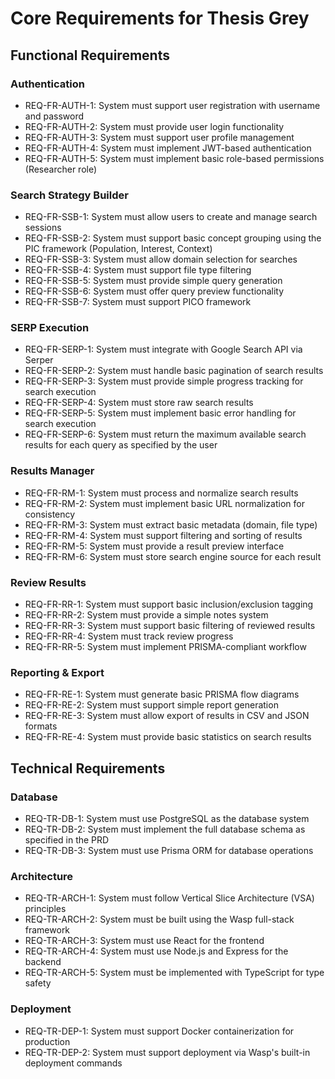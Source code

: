 # Core Requirements for Thesis Grey

## Functional Requirements

### Authentication
- REQ-FR-AUTH-1: System must support user registration with username and password
- REQ-FR-AUTH-2: System must provide user login functionality
- REQ-FR-AUTH-3: System must support user profile management
- REQ-FR-AUTH-4: System must implement JWT-based authentication
- REQ-FR-AUTH-5: System must implement basic role-based permissions (Researcher role)

### Search Strategy Builder
- REQ-FR-SSB-1: System must allow users to create and manage search sessions
- REQ-FR-SSB-2: System must support basic concept grouping using the PIC framework (Population, Interest, Context)
- REQ-FR-SSB-3: System must allow domain selection for searches
- REQ-FR-SSB-4: System must support file type filtering
- REQ-FR-SSB-5: System must provide simple query generation
- REQ-FR-SSB-6: System must offer query preview functionality
- REQ-FR-SSB-7: System must support PICO framework

### SERP Execution
- REQ-FR-SERP-1: System must integrate with Google Search API via Serper
- REQ-FR-SERP-2: System must handle basic pagination of search results
- REQ-FR-SERP-3: System must provide simple progress tracking for search execution
- REQ-FR-SERP-4: System must store raw search results
- REQ-FR-SERP-5: System must implement basic error handling for search execution
- REQ-FR-SERP-6: System must return the maximum available search results for each query as specified by the user

### Results Manager
- REQ-FR-RM-1: System must process and normalize search results
- REQ-FR-RM-2: System must implement basic URL normalization for consistency
- REQ-FR-RM-3: System must extract basic metadata (domain, file type)
- REQ-FR-RM-4: System must support filtering and sorting of results
- REQ-FR-RM-5: System must provide a result preview interface
- REQ-FR-RM-6: System must store search engine source for each result

### Review Results
- REQ-FR-RR-1: System must support basic inclusion/exclusion tagging
- REQ-FR-RR-2: System must provide a simple notes system
- REQ-FR-RR-3: System must support basic filtering of reviewed results
- REQ-FR-RR-4: System must track review progress
- REQ-FR-RR-5: System must implement PRISMA-compliant workflow

### Reporting & Export
- REQ-FR-RE-1: System must generate basic PRISMA flow diagrams
- REQ-FR-RE-2: System must support simple report generation
- REQ-FR-RE-3: System must allow export of results in CSV and JSON formats
- REQ-FR-RE-4: System must provide basic statistics on search results

## Technical Requirements

### Database
- REQ-TR-DB-1: System must use PostgreSQL as the database system
- REQ-TR-DB-2: System must implement the full database schema as specified in the PRD
- REQ-TR-DB-3: System must use Prisma ORM for database operations

### Architecture
- REQ-TR-ARCH-1: System must follow Vertical Slice Architecture (VSA) principles
- REQ-TR-ARCH-2: System must be built using the Wasp full-stack framework
- REQ-TR-ARCH-3: System must use React for the frontend
- REQ-TR-ARCH-4: System must use Node.js and Express for the backend
- REQ-TR-ARCH-5: System must be implemented with TypeScript for type safety

### Deployment
- REQ-TR-DEP-1: System must support Docker containerization for production
- REQ-TR-DEP-2: System must support deployment via Wasp's built-in deployment commands

